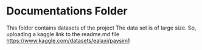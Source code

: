 # Documentations Folder
This folder contains datasets of the project
The data set is of large size. So, uploading a kaggle link to the readme.md file
https://www.kaggle.com/datasets/ealaxi/paysim1

